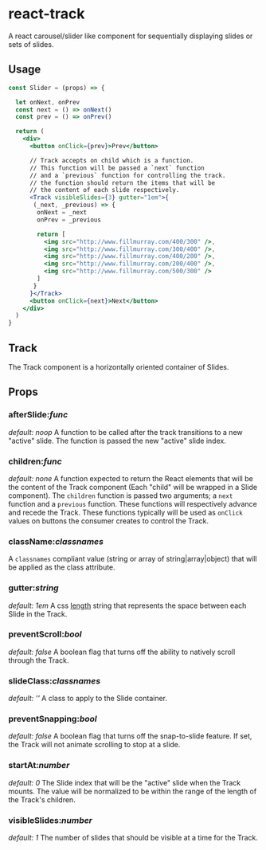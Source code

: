 # react-track
A react carousel/slider like component for sequentially displaying slides or sets of slides.

## Usage

```jsx
const Slider = (props) => {

  let onNext, onPrev
  const next = () => onNext()
  const prev = () => onPrev()

  return (
    <div>
      <button onClick={prev}>Prev</button>

      // Track accepts on child which is a function.
      // This function will be passed a `next` function
      // and a `previous` function for controlling the track.
      // the function should return the items that will be
      // the content of each slide respectively.
      <Track visibleSlides={3} gutter="1em">{
       (_next, _previous) => {
        onNext = _next
        onPrev = _previous

        return [
          <img src="http://www.fillmurray.com/400/300" />,
          <img src="http://www.fillmurray.com/300/400" />,
          <img src="http://www.fillmurray.com/400/200" />,
          <img src="http://www.fillmurray.com/200/400" />,
          <img src="http://www.fillmurray.com/500/300" />
        ]
       }
      }</Track>
      <button onClick={next}>Next</button>
    </div>
  )
}
```

## Track
The Track component is a horizontally oriented container of Slides.

## Props

### afterSlide:_func_
_default: noop_
A function to be called after the track transitions to a new "active" slide. The function is passed the new "active" slide index.

### children:_func_
_default: none_
A function expected to return the React elements that will be the content of the Track component (Each "child" will be wrapped in a Slide component). The `children` function is passed two arguments; a `next` function and a `previous` function. These functions will respectively advance and recede the Track. These functions typically will be used as `onClick` values on buttons the consumer creates to control the Track.

### className:_classnames_
A `classnames` compliant value (string or array of string|array|object) that will be applied as the class attribute.

### gutter:_string_
_default: 1em_
A css [length](https://developer.mozilla.org/en-US/docs/Web/CSS/length) string that represents the space between each Slide in the Track.

### preventScroll:_bool_
_default: false_
A boolean flag that turns off the ability to natively scroll through the Track.

### slideClass:_classnames_
_default: ''_
A class to apply to the Slide container.

### preventSnapping:_bool_
_default: false_
A boolean flag that turns off the snap-to-slide feature. If set, the Track will not animate scrolling to stop at a slide.

### startAt:_number_
_default: 0_
The Slide index that will be the "active" slide when the Track mounts. The value will be normalized to be within the range of the length of the Track's children.

### visibleSlides:_number_
_default: 1_
The number of slides that should be visible at a time for the Track.

